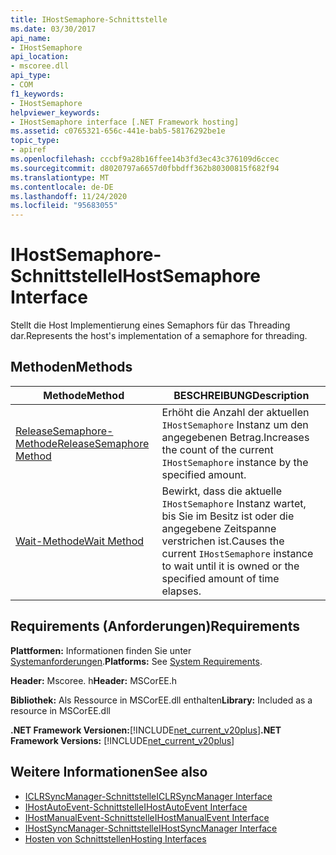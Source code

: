 ```yaml
---
title: IHostSemaphore-Schnittstelle
ms.date: 03/30/2017
api_name:
- IHostSemaphore
api_location:
- mscoree.dll
api_type:
- COM
f1_keywords:
- IHostSemaphore
helpviewer_keywords:
- IHostSemaphore interface [.NET Framework hosting]
ms.assetid: c0765321-656c-441e-bab5-58176292be1e
topic_type:
- apiref
ms.openlocfilehash: cccbf9a28b16ffee14b3fd3ec43c376109d6ccec
ms.sourcegitcommit: d8020797a6657d0fbbdff362b80300815f682f94
ms.translationtype: MT
ms.contentlocale: de-DE
ms.lasthandoff: 11/24/2020
ms.locfileid: "95683055"
---
```

# <a name="ihostsemaphore-interface"></a><span data-ttu-id="daaee-102">IHostSemaphore-Schnittstelle</span><span class="sxs-lookup"><span data-stu-id="daaee-102">IHostSemaphore Interface</span></span>

<span data-ttu-id="daaee-103">Stellt die Host Implementierung eines Semaphors für das Threading dar.</span><span class="sxs-lookup"><span data-stu-id="daaee-103">Represents the host's implementation of a semaphore for threading.</span></span>  
  
## <a name="methods"></a><span data-ttu-id="daaee-104">Methoden</span><span class="sxs-lookup"><span data-stu-id="daaee-104">Methods</span></span>  
  
|<span data-ttu-id="daaee-105">Methode</span><span class="sxs-lookup"><span data-stu-id="daaee-105">Method</span></span>|<span data-ttu-id="daaee-106">BESCHREIBUNG</span><span class="sxs-lookup"><span data-stu-id="daaee-106">Description</span></span>|  
|------------|-----------------|  
|[<span data-ttu-id="daaee-107">ReleaseSemaphore-Methode</span><span class="sxs-lookup"><span data-stu-id="daaee-107">ReleaseSemaphore Method</span></span>](ihostsemaphore-releasesemaphore-method.md)|<span data-ttu-id="daaee-108">Erhöht die Anzahl der aktuellen `IHostSemaphore` Instanz um den angegebenen Betrag.</span><span class="sxs-lookup"><span data-stu-id="daaee-108">Increases the count of the current `IHostSemaphore` instance by the specified amount.</span></span>|  
|[<span data-ttu-id="daaee-109">Wait-Methode</span><span class="sxs-lookup"><span data-stu-id="daaee-109">Wait Method</span></span>](ihostsemaphore-wait-method.md)|<span data-ttu-id="daaee-110">Bewirkt, dass die aktuelle `IHostSemaphore` Instanz wartet, bis Sie im Besitz ist oder die angegebene Zeitspanne verstrichen ist.</span><span class="sxs-lookup"><span data-stu-id="daaee-110">Causes the current `IHostSemaphore` instance to wait until it is owned or the specified amount of time elapses.</span></span>|  
  
## <a name="requirements"></a><span data-ttu-id="daaee-111">Requirements (Anforderungen)</span><span class="sxs-lookup"><span data-stu-id="daaee-111">Requirements</span></span>  

 <span data-ttu-id="daaee-112">**Plattformen:** Informationen finden Sie unter [Systemanforderungen](../../get-started/system-requirements.md).</span><span class="sxs-lookup"><span data-stu-id="daaee-112">**Platforms:** See [System Requirements](../../get-started/system-requirements.md).</span></span>  
  
 <span data-ttu-id="daaee-113">**Header:** Mscoree. h</span><span class="sxs-lookup"><span data-stu-id="daaee-113">**Header:** MSCorEE.h</span></span>  
  
 <span data-ttu-id="daaee-114">**Bibliothek:** Als Ressource in MSCorEE.dll enthalten</span><span class="sxs-lookup"><span data-stu-id="daaee-114">**Library:** Included as a resource in MSCorEE.dll</span></span>  
  
 <span data-ttu-id="daaee-115">**.NET Framework Versionen:**[!INCLUDE[net_current_v20plus](../../../../includes/net-current-v20plus-md.md)]</span><span class="sxs-lookup"><span data-stu-id="daaee-115">**.NET Framework Versions:** [!INCLUDE[net_current_v20plus](../../../../includes/net-current-v20plus-md.md)]</span></span>  
  
## <a name="see-also"></a><span data-ttu-id="daaee-116">Weitere Informationen</span><span class="sxs-lookup"><span data-stu-id="daaee-116">See also</span></span>

- [<span data-ttu-id="daaee-117">ICLRSyncManager-Schnittstelle</span><span class="sxs-lookup"><span data-stu-id="daaee-117">ICLRSyncManager Interface</span></span>](iclrsyncmanager-interface.md)
- [<span data-ttu-id="daaee-118">IHostAutoEvent-Schnittstelle</span><span class="sxs-lookup"><span data-stu-id="daaee-118">IHostAutoEvent Interface</span></span>](ihostautoevent-interface.md)
- [<span data-ttu-id="daaee-119">IHostManualEvent-Schnittstelle</span><span class="sxs-lookup"><span data-stu-id="daaee-119">IHostManualEvent Interface</span></span>](ihostmanualevent-interface.md)
- [<span data-ttu-id="daaee-120">IHostSyncManager-Schnittstelle</span><span class="sxs-lookup"><span data-stu-id="daaee-120">IHostSyncManager Interface</span></span>](ihostsyncmanager-interface.md)
- [<span data-ttu-id="daaee-121">Hosten von Schnittstellen</span><span class="sxs-lookup"><span data-stu-id="daaee-121">Hosting Interfaces</span></span>](hosting-interfaces.md)
